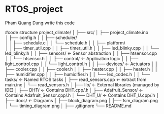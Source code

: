 # RTOS_project
Pham Quang Dung write this code

#code structure
project_climate/
│
├── src/
│   ├── project_climate.ino                    
│   ├── config.h
│
│   ├── scheduler/                  
│   │   ├── schedule.c
│   │   └── schedule.h
│
│   ├── platform/                    
│   │   ├── timer_util.cpp
│   │   ├── timer_util.h
│   │   ├── led_blinky.cpp
│   │   └── led_blinky.h
│
│   ├── sensors/                     ← Sensor abstraction
│   │   ├── htsensor.cpp
│   │   └── htsensor.h
│
│   ├── control/                     ← Application logic
│   │   ├── light_control.cpp
│   │   └── light_control.h
│
│   ├── devices/                     ← Actuators
│   │   ├── cooler.cpp
│   │   ├── cooler.h
│   │   ├── heater.cpp
│   │   ├── heater.h
│   │   ├── humidifier.cpp
│   │   ├── humidifier.h
│   │   └── led_codec.h
│
│   └── tasks/                       ← Named RTOS tasks
│       ├── read_sensors.cpp        ← extract from main.ino
│       └── read_sensors.h
│
├── lib/                             ← External libraries (managed by IDE)
│   ├── DHT/                         ← Contains DHT.cpp/.h
│   ├── Adafruit_Sensor/            ← Contains Adafruit_Sensor.cpp/.h
│   └── DHT_U/                       ← Contains DHT_U.cpp/.h
│
├── docs/                            ← Diagrams
│   ├── block_diagram.png
│   ├── fsm_diagram.png
│   └── timing_diagram.png
│
├── .gitignore
└── README.md
